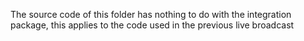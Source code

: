 The source code of this folder has nothing to do with the integration package, this applies to the code used in the previous live broadcast
